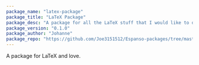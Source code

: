 ```yaml
---
package_name: "latex-package"
package_title: "LaTeX Package"
package_desc: "A package for all the LaTeX stuff that I would like to do faster"
package_version: "0.1.0"
package_author: "Johanne"
package_repo: "https://github.com/Joe3151512/Espanso-packages/tree/master/latex-package"
---
```

A package for LaTeX and love. 

